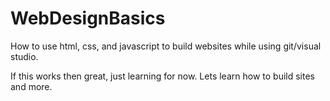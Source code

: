 # WebDesignBasics
How to use html, css, and javascript to build websites while using git/visual studio.

If this works then great, just learning for now. Lets learn how to build sites and more. 